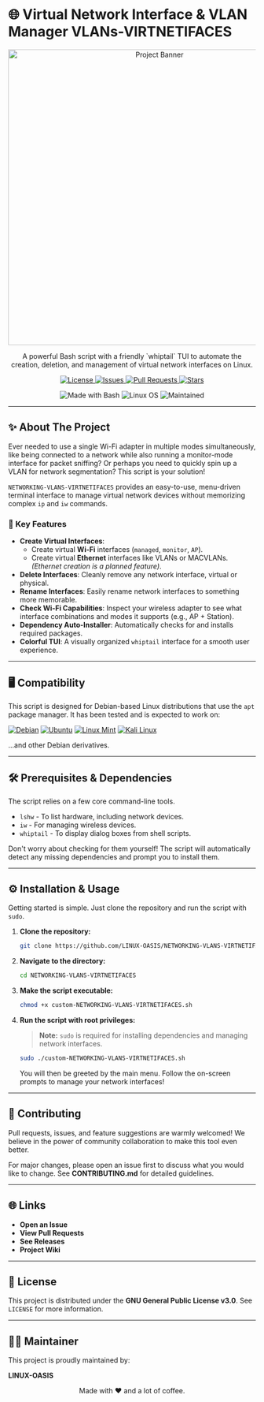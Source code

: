 # 🌐 Virtual Network Interface & VLAN Manager  VLANs-VIRTNETIFACES

<p align="center">
  <img src="https://raw.githubusercontent.com/LINUX-OASIS/NETWORKING-VLANS-VIRTNETIFACES/main/.github/VIRTUAL-NIC-VLAN-MANAGER.png" alt="Project Banner" width="600"/>
</p>

<p align="center">
  A powerful Bash script with a friendly `whiptail` TUI to automate the creation, deletion, and management of virtual network interfaces on Linux.
</p>

<p align="center">
  <!-- License -->
  <a href="https://github.com/LINUX-OASIS/NETWORKING-VLANS-VIRTNETIFACES/blob/main/LICENSE">
    <img src="https://img.shields.io/github/license/LINUX-OASIS/NETWORKING-VLANS-VIRTNETIFACES?style=for-the-badge&color=blue" alt="License">
  </a>
  <!-- Issues -->
  <a href="https://github.com/LINUX-OASIS/NETWORKING-VLANS-VIRTNETIFACES/issues">
    <img src="https://img.shields.io/github/issues/LINUX-OASIS/NETWORKING-VLANS-VIRTNETIFACES?style=for-the-badge&color=brightgreen" alt="Issues">
  </a>
  <!-- Pull Requests -->
  <a href="https://github.com/LINUX-OASIS/NETWORKING-VLANS-VIRTNETIFACES/pulls">
    <img src="https://img.shields.io/github/issues-pr/LINUX-OASIS/NETWORKING-VLANS-VIRTNETIFACES?style=for-the-badge&color=9cf" alt="Pull Requests">
  </a>
  <!-- Stars -->
  <a href="https://github.com/LINUX-OASIS/NETWORKING-VLANS-VIRTNETIFACES/stargazers">
    <img src="https://img.shields.io/github/stars/LINUX-OASIS/NETWORKING-VLANS-VIRTNETIFACES?style=for-the-badge&color=gold" alt="Stars">
  </a>
</p>

<p align="center">
  <img src="https://img.shields.io/badge/Made%20with-Bash-4EAA25.svg?style=flat-square&logo=gnu-bash&logoColor=white" alt="Made with Bash">
  <img src="https://img.shields.io/badge/OS-Linux-blue?style=flat-square&logo=linux" alt="Linux OS">
  <img src="https://img.shields.io/badge/Maintained%3F-Yes-green.svg?style=flat-square" alt="Maintained">
</p>

---

## ✨ About The Project

Ever needed to use a single Wi-Fi adapter in multiple modes simultaneously, like being connected to a network while also running a monitor-mode interface for packet sniffing? Or perhaps you need to quickly spin up a VLAN for network segmentation? This script is your solution!

`NETWORKING-VLANS-VIRTNETIFACES` provides an easy-to-use, menu-driven terminal interface to manage virtual network devices without memorizing complex `ip` and `iw` commands.

### 🚀 Key Features

*   **Create Virtual Interfaces**:
    *   Create virtual **Wi-Fi** interfaces (`managed`, `monitor`, `AP`).
    *   Create virtual **Ethernet** interfaces like VLANs or MACVLANs. *(Ethernet creation is a planned feature)*.
*   **Delete Interfaces**: Cleanly remove any network interface, virtual or physical.
*   **Rename Interfaces**: Easily rename network interfaces to something more memorable.
*   **Check Wi-Fi Capabilities**: Inspect your wireless adapter to see what interface combinations and modes it supports (e.g., AP + Station).
*   **Dependency Auto-Installer**: Automatically checks for and installs required packages.
*   **Colorful TUI**: A visually organized `whiptail` interface for a smooth user experience.

---

## 🖥️ Compatibility

This script is designed for Debian-based Linux distributions that use the `apt` package manager. It has been tested and is expected to work on:

<p align="left">
  <a href="https://www.debian.org/" target="_blank"><img src="https://img.shields.io/badge/Debian-A81D33?style=for-the-badge&logo=debian&logoColor=white" alt="Debian"></a>
  <a href="https://ubuntu.com/" target="_blank"><img src="https://img.shields.io/badge/Ubuntu-E95420?style=for-the-badge&logo=ubuntu&logoColor=white" alt="Ubuntu"></a>
  <a href="https://linuxmint.com/" target="_blank"><img src="https://img.shields.io/badge/Linux%20Mint-87CF3E?style=for-the-badge&logo=linuxmint&logoColor=white" alt="Linux Mint"></a>
  <a href="https://www.kali.org/" target="_blank"><img src="https://img.shields.io/badge/Kali_Linux-557C94?style=for-the-badge&logo=kalilinux&logoColor=white" alt="Kali Linux"></a>
</p>

...and other Debian derivatives.

---

## 🛠️ Prerequisites & Dependencies

The script relies on a few core command-line tools.

*   `lshw` - To list hardware, including network devices.
*   `iw` - For managing wireless devices.
*   `whiptail` - To display dialog boxes from shell scripts.

Don't worry about checking for them yourself! The script will automatically detect any missing dependencies and prompt you to install them.

---

## ⚙️ Installation & Usage

Getting started is simple. Just clone the repository and run the script with `sudo`.

1.  **Clone the repository:**
    ```sh
    git clone https://github.com/LINUX-OASIS/NETWORKING-VLANS-VIRTNETIFACES.git
    ```

2.  **Navigate to the directory:**
    ```sh
    cd NETWORKING-VLANS-VIRTNETIFACES
    ```

3.  **Make the script executable:**
    ```sh
    chmod +x custom-NETWORKING-VLANS-VIRTNETIFACES.sh
    ```

4.  **Run the script with root privileges:**
    > **Note:** `sudo` is required for installing dependencies and managing network interfaces.
    ```sh
    sudo ./custom-NETWORKING-VLANS-VIRTNETIFACES.sh
    ```
    
    You will then be greeted by the main menu. Follow the on-screen prompts to manage your network interfaces!

---

## 💬 Contributing

Pull requests, issues, and feature suggestions are warmly welcomed! We believe in the power of community collaboration to make this tool even better.

For major changes, please open an issue first to discuss what you would like to change. See **CONTRIBUTING.md** for detailed guidelines.

---

## 🌐 Links

*   **Open an Issue**
*   **View Pull Requests**
*   **See Releases**
*   **Project Wiki**

---

## 📜 License

This project is distributed under the **GNU General Public License v3.0**. See `LICENSE` for more information.

---

## 🧙‍♂️ Maintainer

This project is proudly maintained by:

**LINUX-OASIS**

<p align="center">Made with ❤️ and a lot of coffee.</p>
